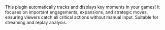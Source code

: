  This plugin automatically tracks and displays key moments in your games! It focuses on important engagements, expansions, and strategic moves, ensuring viewers catch all critical actions without manual input. Suitable for streaming and replay analysis.